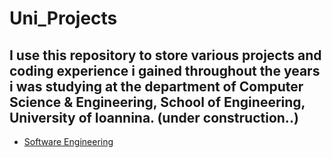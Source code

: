 # Uni_Projects
I use this repository to store various projects and coding experience i gained throughout the years i was studying at the department of Computer Science &amp; Engineering, School of Engineering, University of Ioannina. (under construction..)
------
- [Software Engineering](https://github.com/iliasmav/Uni_Projects/tree/main/LatexEditor)
